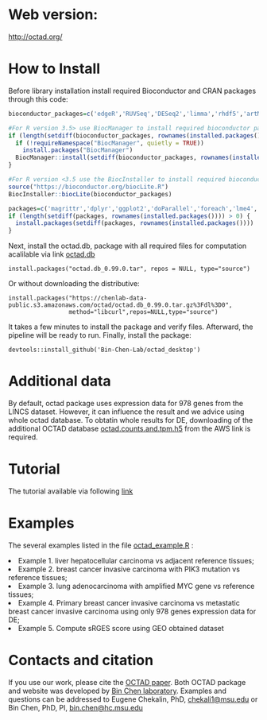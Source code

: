 # Web version: 
http://octad.org/

# How to Install
Before library installation install required Bioconductor and CRAN packages through this code:
```r
bioconductor_packages=c('edgeR','RUVSeq','DESeq2','limma','rhdf5','artMS')

#For R version 3.5> use BiocManager to install required bioconductor packages: 
if (length(setdiff(bioconductor_packages, rownames(installed.packages()))) > 0) {
  if (!requireNamespace("BiocManager", quietly = TRUE))
    install.packages("BiocManager")
  BiocManager::install(setdiff(bioconductor_packages, rownames(installed.packages())))
}

#For R version <3.5 use the BiocInstaller to install required bioconductor packages: 
source("https://bioconductor.org/biocLite.R")
BiocInstaller::biocLite(bioconductor_packages)

packages=c('magrittr','dplyr','ggplot2','doParallel','foreach','lme4','Rfast','httr','data.table')
if (length(setdiff(packages, rownames(installed.packages()))) > 0) {
  install.packages(setdiff(packages, rownames(installed.packages())))  
}
```

Next, install the octad.db, package with all required files for computation acalilable via link  [octad.db](https://chenlab-data-public.s3.amazonaws.com/octad/octad.db_0.99.0.tar.gz%3Fdl%3D0)
```
install.packages("octad.db_0.99.0.tar", repos = NULL, type="source")
```
Or without downloading the distributive:
```
install.packages("https://chenlab-data-public.s3.amazonaws.com/octad/octad.db_0.99.0.tar.gz%3Fdl%3D0",
                 method="libcurl",repos=NULL,type="source")
```
It takes a few minutes to install the package and verify files. Afterward, the pipeline will be ready to run. 
Finally, install the package:
```
devtools::install_github('Bin-Chen-Lab/octad_desktop')
```

# Additional data
By default, octad package uses expression data for 978 genes from the LINCS dataset. However, it can influence the result and we advice using whole octad database. To obtatin whole results for DE, downloading of the additional OCTAD database [octad.counts.and.tpm.h5](https://chenlab-data-public.s3-us-west-2.amazonaws.com/octad/octad.counts.and.tpm.h5) from the AWS link is required.

# Tutorial
The tutorial available via following [link](https://chenlab-data-public.s3-us-west-2.amazonaws.com/octad/octad_tutorial.pdf)

# Examples
The several examples listed in the file [octad_example.R](https://github.com/Bin-Chen-Lab/octad_desktop/blob/master/octad_example.R) :
<li>Example 1. liver hepatocellular carcinoma vs adjacent reference tissues;</li> 
<li>Example 2. breast cancer invasive carcinoma with PIK3 mutation vs reference tissues;</li> 
<li>Example 3. lung adenocarcinoma with amplified MYC gene vs reference tissues;</li> 
<li>Example 4. Primary breast cancer invasive carcinoma vs metastatic breast cancer invasive carcinoma using only 978 genes expression data for DE;</li> 
<li>Example 5. Compute sRGES score using GEO obtained dataset</li> 



# Contacts and citation
If you use our work, please cite the [OCTAD paper](https://www.biorxiv.org/content/10.1101/821546v1). Both OCTAD package and website was developed by [Bin Chen laboratory](http://binchenlab.org/).
Examples and questions can be addressed to Eugene Chekalin, PhD, chekali1@msu.edu or Bin Chen, PhD, PI, bin.chen@hc.msu.edu
